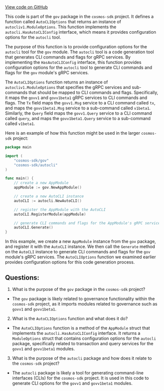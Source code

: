 [View code on GitHub](https://github.com/cosmos/cosmos-sdk/blob/main/x/gov/autocli.go)

This code is part of the `gov` package in the `cosmos-sdk` project. It defines a function called `AutoCLIOptions` that returns an instance of `autocliv1.ModuleOptions`. This function implements the `autocli.HasAutoCLIConfig` interface, which means it provides configuration options for the `autocli` tool.

The purpose of this function is to provide configuration options for the `autocli` tool for the `gov` module. The `autocli` tool is a code generation tool that generates CLI commands and flags for gRPC services. By implementing the `HasAutoCLIConfig` interface, this function provides configuration options for the `autocli` tool to generate CLI commands and flags for the `gov` module's gRPC services.

The `AutoCLIOptions` function returns an instance of `autocliv1.ModuleOptions` that specifies the gRPC services and sub-commands that should be mapped to CLI commands and flags. Specifically, it maps the `govv1` and `govv1beta1` gRPC services to CLI commands and flags. The `Tx` field maps the `govv1.Msg` service to a CLI command called `tx`, and maps the `govv1beta1.Msg` service to a sub-command called `v1beta1`. Similarly, the `Query` field maps the `govv1.Query` service to a CLI command called `query`, and maps the `govv1beta1.Query` service to a sub-command called `v1beta1`.

Here is an example of how this function might be used in the larger `cosmos-sdk` project:

```go
package main

import (
	"cosmos-sdk/gov"
	"cosmos-sdk/autocli"
)

func main() {
	// create a new AppModule
	appModule := gov.NewAppModule()

	// create a new AutoCLI instance
	autoCLI := autocli.NewAutoCLI()

	// register the AppModule with the AutoCLI
	autoCLI.RegisterModule(appModule)

	// generate CLI commands and flags for the AppModule's gRPC services
	autoCLI.Generate()
}
```

In this example, we create a new `AppModule` instance from the `gov` package, and register it with the `AutoCLI` instance. We then call the `Generate` method on the `AutoCLI` instance to generate CLI commands and flags for the `gov` module's gRPC services. The `AutoCLIOptions` function we examined earlier provides configuration options for this code generation process.
## Questions: 
 1. What is the purpose of the `gov` package in the `cosmos-sdk` project?
- The `gov` package is likely related to governance functionality within the `cosmos-sdk` project, as it imports modules related to governance such as `govv1` and `govv1beta1`.

2. What is the `AutoCLIOptions` function and what does it do?
- The `AutoCLIOptions` function is a method of the `AppModule` struct that implements the `autocli.HasAutoCLIConfig` interface. It returns a `ModuleOptions` struct that contains configuration options for the `autocli` package, specifically related to transaction and query services for the `govv1` and `govv1beta1` modules.

3. What is the purpose of the `autocli` package and how does it relate to the `cosmos-sdk` project?
- The `autocli` package is likely a tool for generating command-line interfaces (CLIs) for the `cosmos-sdk` project. It is used in this code to generate CLI options for the `govv1` and `govv1beta1` modules.